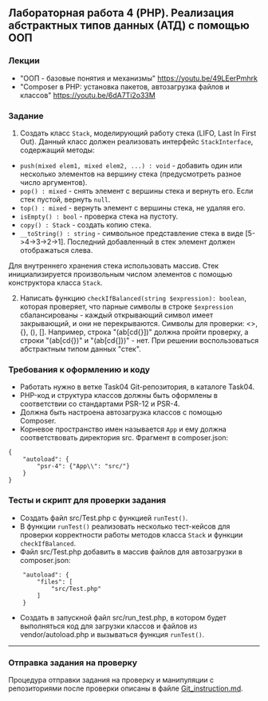 ##                             Лабораторная работа 4 (PHP). Реализация абстрактных типов данных (АТД) с помощью ООП
### Лекции
* "ООП - базовые понятия и механизмы" https://youtu.be/49LEerPmhrk
* "Composer в PHP: установка пакетов, автозагрузка файлов и классов" https://youtu.be/6dA7Ti2o33M

### Задание
1. Создать класс `Stack`, моделирующий работу стека (LIFO, Last In First Out). Данный класс должен реализовать интерфейс `StackInterface`, содержащий методы:
* `push(mixed elem1, mixed elem2, ...) : void` - добавить один или несколько элементов на вершину стека (предусмотреть разное число аргументов).
* `pop() : mixed` - снять элемент с вершины стека и вернуть его. Если стек пустой, вернуть `null`.
* `top() : mixed` - вернуть элемент с вершины стека, не удаляя его.
* `isEmpty() : bool` - проверка стека на пустоту.
* `copy() : Stack` - создать копию стека.
* `__toString() : string` - символьное представление стека в виде [5->4->3->2->1]. Последний добавленный в стек элемент должен отображаться слева.

Для внутреннего хранения стека использовать массив.
Стек инициализируется произвольным числом элементов с помощью конструктора класса `Stack`.

2. Написать функцию `checkIfBalanced(string $expression): boolean`, которая проверяет, что парные символы в строке `$expression` сбалансированы -  каждый открывающий символ имеет закрывающий, и они не перекрываются. Символы для проверки: <>, {}, (), [].
Например, строка "(ab[cd{}])" должна пройти проверку, а строки "(ab[cd{})" и "(ab[cd{]})" - нет.
При решении воспользоваться абстрактным типом данных "стек". 

### Требования к оформлению и коду
* Работать нужно в ветке Task04 Git-репозитория, в каталоге Task04.
* PHP-код и структура классов должны быть оформлены в соответствии со стандартами PSR-12 и PSR-4. 
* Должна быть настроена автозагрузка классов с помощью Composer.
* Корневое пространство имен называется `App` и ему должна соответствовать директория src. Фрагмент в composer.json:
```
{
    "autoload": {
        "psr-4": {"App\\": "src/"}
    }
}
```
### Тесты и скрипт для проверки задания
* Создать файл src/Test.php с функцией `runTest()`.
* В функции `runTest()` реализовать несколько тест-кейсов для проверки корректности работы методов класса `Stack` и функции `checkIfBalanced`.
* Файл src/Test.php добавить в массив файлов для автозагрузки в composer.json:
```
    "autoload": {
        "files": [
            "src/Test.php"
        ]
    }
```
* Создать в запускной файл src/run_test.php, в котором будет выполняться код для загрузки классов и файлов из vendor/autoload.php и вызываться функция `runTest()`.

- - -

### Отправка задания на проверку
Процедура отправки задания на проверку и манипуляции с репозиториями после проверки описаны в файле [Git_instruction.md](Git_instruction.md).
